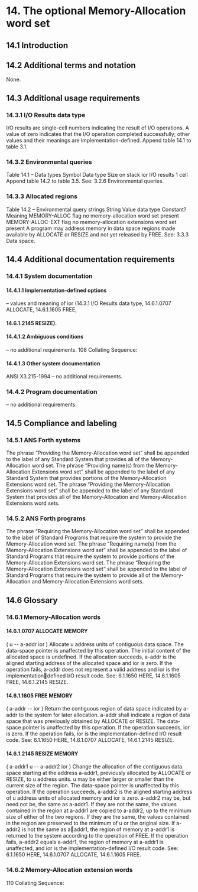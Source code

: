 # 14. The optional Memory-Allocation word set 

## 14.1 Introduction 


## 14.2 Additional terms and notation 

None.

## 14.3 Additional usage requirements 


### 14.3.1 I/O Results data type 

I/O results are single-cell numbers indicating the result of I/O operations. A value of zero indicates that the  I/O operation completed successfully; other values and their meanings are implementation-defined.
Append table 14.1 to table 3.1.

### 14.3.2 Environmental queries 

Table 14.1 – Data types  Symbol Data type Size on stack  ior I/O results 1 cell  Append table 14.2 to table 3.5.
See: 3.2.6 Environmental queries.

### 14.3.3 Allocated regions 

Table 14.2 – Environmental query strings  String Value data type Constant? Meaning  MEMORY-ALLOC flag no memory-allocation word set present  MEMORY-ALLOC-EXT flag no memory-allocation extensions word set  present  A program may address memory in data space regions made available by ALLOCATE or RESIZE and not  yet released by FREE.
See: 3.3.3 Data space.

## 14.4 Additional documentation requirements 


### 14.4.1 System documentation 


#### 14.4.1.1 Implementation-defined options 

– values and meaning of ior (14.3.1 I/O Results data type, 14.6.1.0707 ALLOCATE, 14.6.1.1605 FREE, 

#### 14.6.1.2145 RESIZE).


#### 14.4.1.2 Ambiguous conditions 

– no additional requirements.
108 Collating Sequence: 

#### 14.4.1.3 Other system documentation 

ANSI X3.215-1994  – no additional requirements.

### 14.4.2 Program documentation 

– no additional requirements.

## 14.5 Compliance and labeling 


### 14.5.1 ANS Forth systems 

The phrase “Providing the Memory-Allocation word set” shall be appended to the label of any Standard  System that provides all of the Memory-Allocation word set.
The phrase “Providing name(s) from the Memory-Allocation Extensions word set” shall be appended to the  label of any Standard System that provides portions of the Memory-Allocation Extensions word set.
The phrase “Providing the Memory-Allocation Extensions word set” shall be appended to the label of any  Standard System that provides all of the Memory-Allocation and Memory-Allocation Extensions word sets.

### 14.5.2 ANS Forth programs 

The phrase “Requiring the Memory-Allocation word set” shall be appended to the label of Standard  Programs that require the system to provide the Memory-Allocation word set.
The phrase “Requiring name(s) from the Memory-Allocation Extensions word set” shall be appended to the  label of Standard Programs that require the system to provide portions of the Memory-Allocation  Extensions word set.
The phrase “Requiring the Memory-Allocation Extensions word set” shall be appended to the label of  Standard Programs that require the system to provide all of the Memory-Allocation and Memory-Allocation  Extensions word sets.

## 14.6 Glossary 


### 14.6.1 Memory-Allocation words 


#### 14.6.1.0707 ALLOCATE MEMORY

( u -- a-addr ior ) 
Allocate u address units of contiguous data space. The data-space pointer is unaffected by this  operation. The initial content of the allocated space is undefined.
If the allocation succeeds, a-addr is the aligned starting address of the allocated space and ior is  zero.
If the operation fails, a-addr does not represent a valid address and ior is the implementationdefined I/O result code.
See: 6.1.1650 HERE, 14.6.1.1605 FREE, 14.6.1.2145 RESIZE.

#### 14.6.1.1605 FREE MEMORY 

( a-addr -- ior ) 
Return the contiguous region of data space indicated by a-addr to the system for later  allocation. a-addr shall indicate a region of data space that was previously obtained by  ALLOCATE or RESIZE. The data-space pointer is unaffected by this operation.
If the operation succeeds, ior is zero. If the operation fails, ior is the implementation-defined  I/O result code.
See: 6.1.1650 HERE, 14.6.1.0707 ALLOCATE, 14.6.1.2145 RESIZE.

#### 14.6.1.2145 RESIZE MEMORY 

( a-addr1 u -- a-addr2 ior ) 
Change the allocation of the contiguous data space starting at the address a-addr1, previously  allocated by ALLOCATE or RESIZE, to u address units. u may be either larger or smaller than  the current size of the region. The data-space pointer is unaffected by this operation.
If the operation succeeds, a-addr2 is the aligned starting address of u address units of allocated  memory and ior is zero. a-addr2 may be, but need not be, the same as a-addr1. If they are not  the same, the values contained in the region at a-addr1 are copied to a-addr2, up to the  minimum size of either of the two regions. If they are the same, the values contained in the  region are preserved to the minimum of u or the original size. If a-addr2 is not the same as aaddr1, the region of memory at a-addr1 is returned to the system according to the operation of  FREE.
If the operation fails, a-addr2 equals a-addr1, the region of memory at a-addr1 is unaffected,  and ior is the implementation-defined I/O result code.
See: 6.1.1650 HERE, 14.6.1.0707 ALLOCATE, 14.6.1.1605 FREE.

### 14.6.2 Memory-Allocation extension words 

110 Collating Sequence: 

